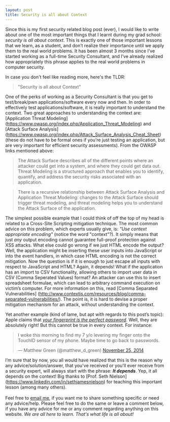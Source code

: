 ```yaml
--- 
layout: post 
title: Security is all about Context  
---
```


Since this is my first security related blog post (ever), I would like to write
about one of the most important things that I learnt during my grad school:
*security is all about context*. This is exactly one of those important lessons
that we learn, as a student, and don’t realize their importance until we apply
them to the real world problems. It has been almost 3 months since I’ve started
working as a full-time Security Consultant, and I’ve already realized how
appropriately this phrase applies to the real world problems in computer
security. 

In case you don't feel like reading more, here's the TLDR: 
> "Security is all about Context"



One of the perks of working as a Security Consultant is that you get to
test/break/pwn applications/software every now and then. In order to effectively
test applications/software, it is really important to understand the context.
Two great approaches to understanding the context are: [Application Threat
Modeling] (https://www.owasp.org/index.php/Application_Threat_Modeling) and
[Attack Surface Analysis]
(https://www.owasp.org/index.php/Attack_Surface_Analysis_Cheat_Sheet) (these do
not have to be formal ones if you’re just testing an application, but are very
important for efficient security assessments). From the OWASP links mentioned
above:

> The Attack Surface describes all of the different points where an attacker
> could get into a system, and where they could get data out.  Threat Modeling
> is a structured approach that enables you to identify, quantify, and address
> the security risks associated with an application. 

> There is a recursive relationship between Attack Surface Analysis and
> Application Threat Modeling: changes to the Attack Surface should trigger
> threat modeling, and threat modeling helps you to understand the Attack
> Surface of the application. 

The simplest possible example that I could think of off the top of my head is
related to a Cross-Site Scripting mitigation technique. The most common advice
on this problem, which experts usually give, is: *"Use context appropriate
encoding"* (notice the word "context"?). It simply means that just *any* output
encoding cannot guarantee full-proof protection against XSS attacks. What else
could go wrong if we just HTML encode the output? Well, the application might be
inserting these user inputs into JavaScript or into the event handlers, in which
case HTML encoding is not the correct mitigation. Now the question is if it is
enough to just escape all inputs with respect to JavaScript and HTML? Again, it
depends!  What if the application has an import to CSV functionality, allowing
others to import user data in CSV (Comma Seperated Values) format? An attacker
can use this to insert spreadsheet formulae, which can lead to arbitrary command
execution on victim’s computer. For more information on this, read [Comma
Separated Vulnerabilities]
(http://www.contextis.com/resources/blog/comma-separated-vulnerabilities/). The
point is, it is hard to devise a proper mitigation mechanism for an attack,
without understanding the context.

Yet another example (kind of lame, but apt with regards to this post’s topic):
Apple claims that [*your fingerprint is the perfect
password*](https://www.apple.com/iphone-6/touch-id/). Well, they are absolutely
right! But this cannot be true in every context. For instance: <blockquote
class="twitter-tweet tw-align-center" lang="en"><p>I woke this morning to find
my 7 y/o levering my finger onto the TouchID sensor of my phone. Maybe time to
go back to passwords.</p>&mdash; Matthew Green (@matthew_d_green) <a
href="https://twitter.com/matthew_d_green/status/537236790000615426">November
25, 2014</a></blockquote> <script async src="//platform.twitter.com/widgets.js"
charset="utf-8"></script>

I’m sure that by now, you all would have realized that this is the reason why
any advice/solution/answer, that you've received or you'll ever receive from a
security expert, will always start with the phrase: ***It depends***. Yep, it
all depends on the context! Big thanks to [Prof. Seth Nielson]
(https://www.linkedin.com/in/sethjamesnielson) for teaching this important
lesson (among many others).
<br />
<br />
Feel free to [email me](mailto:contact@rahilarora.com), if you want me to share
something specific or need any advice/help. Please feel free to do the same or
leave a comment below, if you have any advice for me or any comment regarding
anything on this website. *We are all here to learn. That's what life is all
about!*
